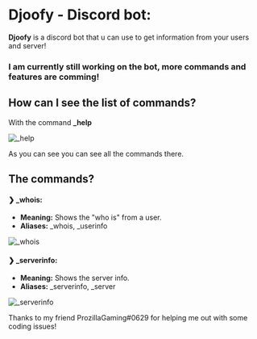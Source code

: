 # **Djoofy - Discord bot:**

**Djoofy** is a discord bot that u can use to get information from your users and server!
### I am currently still working on the bot, more commands and features are comming!

## How can I see the **list of commands**?
With the command **_help**

![_help](https://cdn.discordapp.com/attachments/780904414516346900/781097882103054378/unknown.png)

As you can see you can see all the commands there.

## The **commands**?
#### ❯ **_whois:** 
* **Meaning:** Shows the "who is" from a user. 
* **Aliases:** _whois, _userinfo

![_whois](https://cdn.discordapp.com/attachments/780904414516346900/780905690445119488/unknown.png)

#### ❯ **_serverinfo:** 
* **Meaning:** Shows the server info.
* **Aliases:** _serverinfo, _server

![_serverinfo](https://cdn.discordapp.com/attachments/780904414516346900/780906447382380544/unknown.png)

Thanks to my friend ProzillaGaming#0629 for helping me out with some coding issues!